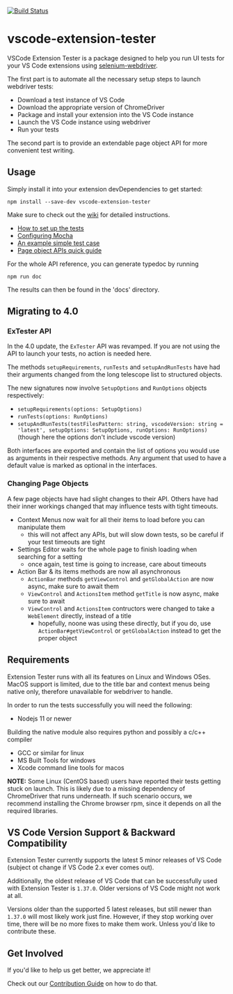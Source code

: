 [![Build Status](https://travis-ci.org/redhat-developer/vscode-extension-tester.svg?branch=master)](https://travis-ci.org/redhat-developer/vscode-extension-tester)

# vscode-extension-tester

VSCode Extension Tester is a package designed to help you run UI tests for your VS Code extensions using [selenium-webdriver](https://www.npmjs.com/package/selenium-webdriver). 

The first part is to automate all the necessary setup steps to launch webdriver tests:
 - Download a test instance of VS Code
 - Download the appropriate version of ChromeDriver
 - Package and install your extension into the VS Code instance 
 - Launch the VS Code instance using webdriver
 - Run your tests

The second part is to provide an extendable page object API for more convenient test writing. 

## Usage

Simply install it into your extension devDependencies to get started:
```
npm install --save-dev vscode-extension-tester
```

Make sure to check out the [wiki](../../wiki) for detailed instructions.
 - [How to set up the tests](../../wiki/Test-Setup)
 - [Configuring Mocha](../../wiki/Mocha-Configuration)
 - [An example simple test case](../../wiki/Writing-Simple-Tests)
 - [Page object APIs quick guide](../../wiki/Page-Object-APIs)
 
For the whole API reference, you can generate typedoc by running
```
npm run doc
```
The results can then be found in the 'docs' directory.

## Migrating to 4.0

### ExTester API

In the 4.0 update, the `ExTester` API was revamped. If you are not using the API to launch your tests, no action is needed here.

The methods `setupRequirements`, `runTests` and `setupAndRunTests` have had their arguments changed from the long telescope list to structured objects.

The new signatures now involve `SetupOptions` and `RunOptions` objects respectively:
 - `setupRequirements(options: SetupOptions)`
 - `runTests(options: RunOptions)`
 - `setupAndRunTests(testFilesPattern: string, vscodeVersion: string = 'latest', setupOptions: SetupOptions, runOptions: RunOptions)` (though here the options don't include vscode version)

Both interfaces are exported and contain the list of options you would use as arguments in their respective methods. Any argument that used to have a default value is marked as optional in the interfaces. 

### Changing Page Objects

A few page objects have had slight changes to their API. Others have had their inner workings changed that may influence tests with tight timeouts.

 - Context Menus now wait for all their items to load before you can manipulate them
   - this will not affect any APIs, but will slow down tests, so be careful if your test timeouts are tight
 - Settings Editor waits for the whole page to finish loading when searching for a setting
   - once again, test time is going to increase, care about timeouts
 - Action Bar & its items methods are now all asynchronous
   - `ActionBar` methods `getViewControl` and `getGlobalAction` are now async, make sure to await them
   - `ViewControl` and `ActionsItem` method `getTitle` is now async, make sure to await 
   - `ViewControl` and `ActionsItem` contructors were changed to take a `WebElement` directly, instead of a title
     - hopefully, noone was using these directly, but if you do, use `ActionBar#getViewControl` or `getGlobalAction` instead to get the proper object


## Requirements

Extension Tester runs with all its features on Linux and Windows OSes.
MacOS support is limited, due to the title bar and context menus being native only, therefore unavailable for webdriver to handle.

In order to run the tests successfully you will need the following:
 - Nodejs 11 or newer

Building the native module also requires python and possibly a c/c++ compiler
 - GCC or similar for linux
 - MS Built Tools for windows
 - Xcode command line tools for macos

**NOTE:** Some Linux (CentOS based) users have reported their tests getting stuck on launch. This is likely due to a missing dependency of ChromeDriver that runs underneath. If such scenario occurs, we recommend installing the Chrome browser rpm, since it depends on all the required libraries.

## VS Code Version Support & Backward Compatibility

Extension Tester currently supports the latest 5 minor releases of VS Code (subject ot change if VS Code 2.x ever comes out).

Additionally, the oldest release of VS Code that can be successfully used with Extension Tester is `1.37.0`. Older versions of VS Code might not work at all. 

Versions older than the supported 5 latest releases, but still newer than `1.37.0` will most likely work just fine. However, if they stop working over time, there will be no more fixes to make them work. Unless you'd like to contribute these.

## Get Involved

If you'd like to help us get better, we appreciate it!

Check out our [Contribution Guide](CONTRIBUTING.md) on how to do that.

